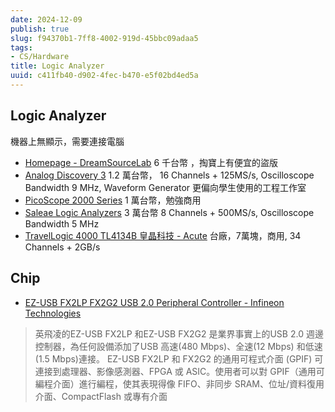 ```yaml
---
date: 2024-12-09
publish: true
slug: f94370b1-7ff8-4002-919d-45bbc09adaa5
tags:
- CS/Hardware
title: Logic Analyzer
uuid: c411fb40-d902-4fec-b470-e5f02bd4ed5a
---
```

## Logic Analyzer

機器上無顯示，需要連接電腦

- [Homepage - DreamSourceLab](https://www.dreamsourcelab.com/)
  6 千台幣 ，掏寶上有便宜的盜版
- [Analog Discovery 3](https://digilent.com/reference/test-and-measurement/analog-discovery-3/start)
  1.2 萬台幣， 16 Channels + 125MS/s, Oscilloscope Bandwidth 9 MHz, Waveform Generator
  更偏向學生使用的工程工作室
- [PicoScope 2000 Series](https://www.picotech.com/oscilloscope/2000/picoscope-2000-overview)
  1 萬台幣，勉強商用
- [Saleae Logic Analyzers](https://www.saleae.com/)
  3 萬台幣 8 Channels + 500MS/s, Oscilloscope Bandwidth 5 MHz
- [TravelLogic 4000 TL4134B 皇晶科技 - Acute](https://www.acute.com.tw/product/detail11)
  台廠，7萬塊，商用, 34 Channels + 2GB/s

## Chip

- [EZ-USB FX2LP FX2G2 USB 2.0 Peripheral Controller - Infineon Technologies](https://www.infineon.com/cms/en/product/universal-serial-bus/usb-2.0-peripheral-controllers/ez-usb-fx2lp-fx2g2-usb-2.0-peripheral-controller/)

> 英飛凌的EZ-USB FX2LP 和EZ-USB FX2G2 是業界事實上的USB 2.0 週邊控制器，為任何設備添加了USB 高速(480 Mbps)、全速(12 Mbps) 和低速(1.5 Mbps)連接。
> EZ-USB FX2LP 和 FX2G2 的通用可程式介面 (GPIF) 可連接到處理器、影像感測器、FPGA 或 ASIC。使用者可以對 GPIF（通用可編程介面）進行編程，使其表現得像 FIFO、非同步 SRAM、位址/資料復用介面、CompactFlash 或專有介面
